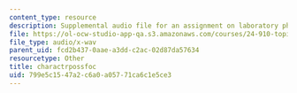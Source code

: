 ```yaml
---
content_type: resource
description: Supplemental audio file for an assignment on laboratory phonology.
file: https://ol-ocw-studio-app-qa.s3.amazonaws.com/courses/24-910-topics-in-linguistic-theory-laboratory-phonology-spring-2007/799e5c1547a2c6a0a05771ca6c1e5ce3_charactrpossfoc.wav
file_type: audio/x-wav
parent_uid: fcd2b437-0aae-a3dd-c2ac-02d87da57634
resourcetype: Other
title: charactrpossfoc
uid: 799e5c15-47a2-c6a0-a057-71ca6c1e5ce3
---
```

